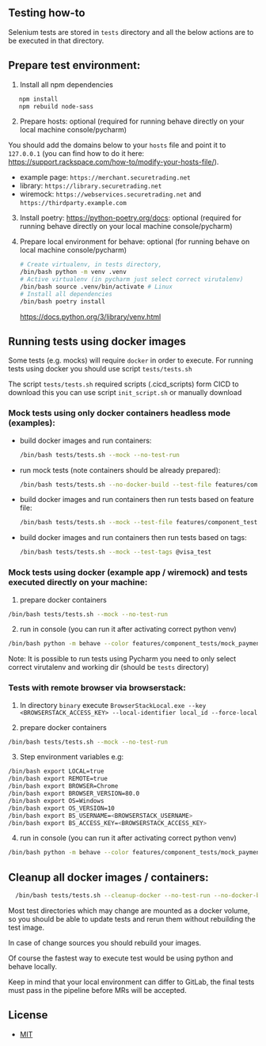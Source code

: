 ## Testing how-to
Selenium tests are stored in `tests` directory and all the below actions are to be executed in that directory.

## Prepare test environment:
1) Install all npm dependencies
```bash
   npm install
   npm rebuild node-sass
```

2) Prepare hosts: optional (required for running behave directly on your local machine console/pycharm)
   
You should add the domains below to your `hosts` file and point it to `127.0.0.1` (you can find how to do it here: https://support.rackspace.com/how-to/modify-your-hosts-file/).

* example page: `https://merchant.securetrading.net` 
* library:      `https://library.securetrading.net`
* wiremock:     `https://webservices.securetrading.net` and `https://thirdparty.example.com`


3) Install poetry: https://python-poetry.org/docs: optional (required for running behave directly on your local machine console/pycharm)


4) Prepare local environment for behave: optional (for running behave on local machine console/pycharm)
    ``` bash
    # Create virtualenv, in tests directory,
    /bin/bash python -m venv .venv
    # Active virtualenv (in pycharm just select correct virutalenv)
    /bin/bash source .venv/bin/activate # Linux
    # Install all dependencies
    /bin/bash poetry install
    ```
    https://docs.python.org/3/library/venv.html

## Running tests using docker images
Some tests (e.g. mocks) will require `docker` in order to execute.
For running tests using docker you should use script `tests/tests.sh`

The script `tests/tests.sh` required scripts (.cicd_scripts) form CICD to download this you can use script `init_script.sh` or manually download

### Mock tests using only docker containers headless mode (examples):
* build docker images and run containers:
  ```bash
  /bin/bash tests/tests.sh --mock --no-test-run
  ```
* run mock tests (note containers should be already prepared):
  ```bash
  /bin/bash tests/tests.sh --no-docker-build --test-file features/component_tests/mock_payments_with_request_types.feature
  ```
* build docker images and run containers then run tests based on feature file:
  ```bash
  /bin/bash tests/tests.sh --mock --test-file features/component_tests/mock_payments_with_request_types.feature
  ```
* build docker images and run containers then run tests based on tags:
  ```bash
  /bin/bash tests/tests.sh --mock --test-tags @visa_test
  ```

### Mock tests using docker (example app / wiremock) and tests executed directly on your machine:
1) prepare docker containers 
  ```bash
  /bin/bash tests/tests.sh --mock --no-test-run
  ```
2) run in console (you can run it after activating correct python venv)
  ```bash
  /bin/bash python -m behave --color features/component_tests/mock_payments_with_request_types.feature
  ```
Note: It is possible to run tests using Pycharm you need to only select correct virutalenv and working dir (should be `tests` directory)


### Tests with remote browser via browserstack:
1) In directory `binary` execute
`BrowserStackLocal.exe --key <BROWSERSTACK_ACCESS_KEY> --local-identifier local_id --force-local`

2) prepare docker containers 
  ```bash
  /bin/bash tests/tests.sh --mock --no-test-run
  ```
3) Step environment variables e.g:
  ```bash
  /bin/bash export LOCAL=true
  /bin/bash export REMOTE=true
  /bin/bash export BROWSER=Chrome
  /bin/bash export BROWSER_VERSION=80.0 
  /bin/bash export OS=Windows 
  /bin/bash export OS_VERSION=10
  /bin/bash export BS_USERNAME=<BROWSERSTACK_USERNAME> 
  /bin/bash export BS_ACCESS_KEY=<BROWSERSTACK_ACCESS_KEY>
  ```
4) run in console (you can run it after activating correct python venv)
  ```bash
  /bin/bash python -m behave --color features/component_tests/mock_payments_with_request_types.feature
  ```


## Cleanup all docker images / containers:
```bash
  /bin/bash tests/tests.sh --cleanup-docker --no-test-run --no-docker-build
```

Most test directories which may change are mounted as a docker volume, so you should be able to update tests and rerun them without rebuilding the test image.

In case of change sources you should rebuild your images.

Of course the fastest way to execute test would be using python and behave locally.

Keep in mind that your local environment can differ to GitLab, the final tests must pass in the pipeline before MRs will be accepted.

## License

- [MIT](https://opensource.org/licenses/MIT)
